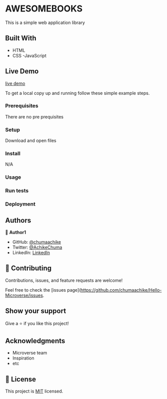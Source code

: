 # AWESOMEBOOKS

 This is  a simple web application library 

## Built With

- HTML
- CSS
-JavaScript


## Live Demo 

[live demo](https://chumaachike.github.io/awesomebooks/)





To get a local copy up and running follow these simple example steps.

### Prerequisites
There are no pre prequisites 

### Setup
Download and open files 

### Install
N/A

### Usage

### Run tests

### Deployment



## Authors

👤 **Author1**

- GitHub: [@chumaachike](https://github.com/chumaachike)
- Twitter: [@AchikeChuma](https://twitter.com/AchikeChuma)
- LinkedIn: [LinkedIn](https://www.linkedin.com/in/edward-achike-903432111/)


## 🤝 Contributing

Contributions, issues, and feature requests are welcome!

Feel free to check the [issues page](https://github.com/chumaachike/Hello-Microverse/issues.

## Show your support

Give a ⭐️ if you like this project!

## Acknowledgments

- Microverse team
- Inspiration
- etc

## 📝 License

This project is [MIT](https://github.com/chumaachike/Hello-Microverse/MIT.md) licensed.
